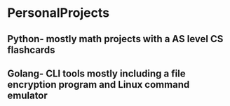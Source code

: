 # PersonalProjects

## Python- mostly math projects with a AS level CS flashcards
## Golang- CLI tools mostly including a file encryption program and Linux command emulator
